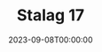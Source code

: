 ---
title: Stalag 17
date: 2023-09-08T00:00:00
opening_date: 1953-04-08
closing_date: 1953-04-18
layout: productions
program:
Theatre: Theatre Jacksonville
Venue: Little Theatre
cast:
- Corporal Shultz: Richard Kaszner
- Duke: C.C. Lowery
- Dunbar: Clarence Wood
- Geneva Man: Marvin Edwards
- German Captain: Walter Gomel
- German Guard: Ward Fitzgerald
- Harry Shapiro: Melvin Barnert
- Herb Gordon: Bobby Carraway
- Hoffman: Jim Ashworth
- Horney: Gary Turner
- Marco: Ellis Barnert
- Price: Elmo Lehman
- Reed: David Burns
- Sefton: Hobson Blackmon
- Stash: Jay Cassey
crew:
- Assistant Director: Iris Owen
- Construction and Painting:
  - Nina Branch
  - George Sanchez
  - Peggy Pearson
  - Budd Porter
  - Jay Harder
  - L.J. Gift
  - Peggy Gift
  - Nancy Kassow
  - Ellis Barnert
  - Fritz Ashworth
  - Margaret Lafferty
  - Eileen Quattlebaum
  - Walter Quattlebaum
  - Bob Hurtle
  - Virginia Gosmel
  - Betty Smith
  - Mattie Godwin
  - Rodney Brooks
- Director: Paul E. Geisenhof
- Electrician: Walter Quattlebaum
- Make-up Assistant:
  - Jane Porter
  - Bill Gibbs
  - Gene Sayre
  - Alice Ahren
  - Thelma House
- Make-up Chairman: Peggy Gift
- Properties Assistant:
  - Starke Heriot
  - Eleanor Heriot
  - Thelma House
  - Budd Porter
  - Agatha Caraker
- Properties Chairman: George Sanchez
- Scene Design: A. Eugene Cellar
- Setting and Technical Direction: George A. Ramsey, Jr.
- Sound: Sue Miller
- Stage Manager: Fritz Ashworth
- Wardrobe Chairman: Mrs. H.R. Bingham
orchestra:
---